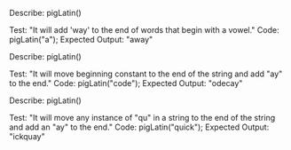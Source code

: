 Describe: pigLatin()

Test: "It will add 'way' to the end of words that begin with a vowel."
Code: pigLatin("a");
Expected Output: "away"

Describe: pigLatin()

Test: "It will move beginning constant to the end of the string and add "ay" to the end."
Code: pigLatin("code");
Expected Output: "odecay"

Describe: pigLatin()

Test: "It will move any instance of "qu" in a string to the end of the string and add an "ay" to the end."
Code: pigLatin("quick");
Expected Output: "ickquay"
